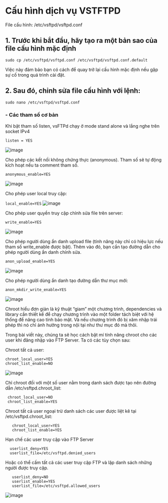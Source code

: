 #  Cấu hình dịch vụ VSTFTPD
File cấu hình: /etc/vsftpd/vsftpd.conf

## 1. Trước khi bắt đầu, hãy tạo ra một bản sao của file cấu hình mặc định

  `sudo cp /etc/vsftpd/vsftpd.conf /etc/vsftpd/vsftpd.conf.default`

Việc này đảm bảo bạn có cách để quay trở lại cấu hình mặc định nếu gặp sự cố trong quá trình cài đặt.

## 2.  Sau đó, chỉnh sửa file cấu hình với lệnh:

`sudo nano /etc/vsftpd/vsftpd.conf`

### - Các tham số cơ bản

Khi bật tham số listen, vsFTPd chạy ở mode stand alone và lắng nghe trên socket IPv4

`listen = YES`

![image](https://user-images.githubusercontent.com/105496635/187616824-ee9c2075-a933-472b-918d-b6cb2139a3e6.png)


Cho phép các kết nối không chứng thực (anonymous). Tham số sẽ tự động kích hoạt nếu ta comment tham số.

`anonymous_enable=YES`


![image](https://user-images.githubusercontent.com/105496635/187614023-87d76e01-cd9a-4706-bceb-77b153181616.png)

Cho phép user local truy cập:

`local_enable=YES`
![image](https://user-images.githubusercontent.com/105496635/187614235-0ea74037-6488-453b-b379-70280a1e8cc1.png)


Cho phép user quyền truy cập chỉnh sửa file trên server:

`write_enable=YES`

![image](https://user-images.githubusercontent.com/105496635/187614312-7e22c7f9-8096-49fa-a3d9-b3365d1c8851.png)


Cho phép người dùng ẩn danh upload file (tính năng này chỉ có hiệu lực nếu tham số write_enable được bật). Thêm vào đó, bạn cần tạo đường dẫn cho phép người dùng ẩn danh chỉnh sửa.

`anon_upload_enable=YES`
 
 ![image](https://user-images.githubusercontent.com/105496635/187614496-6bf582e9-11e8-4fdb-be25-4a2c1f4c8ef4.png)

 

Cho phép người dùng ẩn danh tạo đường dẫn thư mục mới:

`anon_mkdir_write_enable=YES`

![image](https://user-images.githubusercontent.com/105496635/187614614-45f5824c-62fc-49b5-bfb9-9716fad47031.png)


Chroot hiểu đơn giản là kỹ thuật “giam” một chương trình, dependencies và library cần thiết kế để chạy chương trình vào một folder tách biệt với hệ thống để nâng cao tính bảo mật. Và nếu chương trình đó bị xâm nhập trái phép thì nó chỉ ảnh hưởng trong nội tại như thư mục đó mà thôi.

Trong bài viết này, chúng ta sẽ học cách bật mí tính năng chroot cho các user khi đăng nhập vào FTP Server. Ta có các tùy chọn sau:


Chroot tất cả user:


    chroot_local_user=YES
    chroot_list_enable=NO

![image](https://user-images.githubusercontent.com/105496635/187616985-1f314001-a97f-4e87-8dea-3ef8a29d4af1.png)


Chỉ chroot đối với một số user nằm trong danh sách được tạo nên đường dẫn /etc/vsftpd.chroot_list:


     chroot_local_user=NO
     chroot_list_enable=YES

Chroot tất cả user ngoại trừ danh sách các user được liệt kê tại /etc/vsftpd.chroot_list:
 
       chroot_local_user=YES
       chroot_list_enable=YES

Hạn chế các user truy cập vào FTP Server

      userlist_deny=YES
      userlist_file=/etc/vsftpd.denied_users

Hoặc có thể cấm tất cả các user truy cập FTP và lập danh sách những người được truy cập.


       userlist_deny=NO
       userlist_enable=YES
       userlist_file=/etc/vsftpd.allowed_users

![image](https://user-images.githubusercontent.com/105496635/187618737-504e9d9e-a379-4aec-8284-d76891e224ce.png)






















